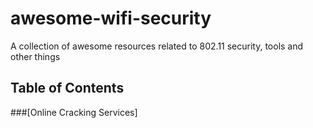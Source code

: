 # awesome-wifi-security
A collection of awesome resources related to 802.11 security, tools and other things 

## Table of Contents

###[Online Cracking Services] 




